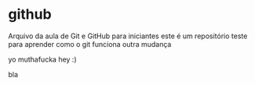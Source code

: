 # github
Arquivo da aula de Git e GitHub para iniciantes
este é um repositório teste para aprender como o git funciona
outra mudança

yo muthafucka hey :)

bla
